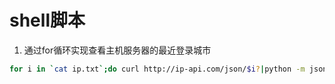 # shell脚本

1. 通过for循环实现查看主机服务器的最近登录城市

```bash
for i in `cat ip.txt`;do curl http://ip-api.com/json/$i?|python -m json.tool|grep city ;done
```



